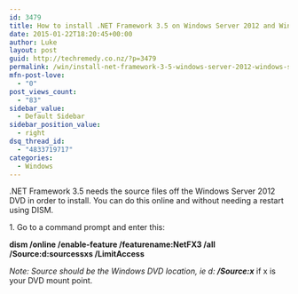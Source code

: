 ```yaml
---
id: 3479
title: How to install .NET Framework 3.5 on Windows Server 2012 and Windows Server 2012 R2
date: 2015-01-22T18:20:45+00:00
author: Luke
layout: post
guid: http://techremedy.co.nz/?p=3479
permalink: /win/install-net-framework-3-5-windows-server-2012-windows-server-2012-r2/
mfn-post-love:
  - "0"
post_views_count:
  - "83"
sidebar_value:
  - Default Sidebar
sidebar_position_value:
  - right
dsq_thread_id:
  - "4833719717"
categories:
  - Windows
---
```

.NET Framework 3.5 needs the source files off the Windows Server 2012 DVD in order to install. You can do this online and without needing a restart using DISM.

1. Go to a command prompt and enter this:

**dism /online /enable-feature /featurename:NetFX3 /all /Source:d:sourcessxs /LimitAccess**

_Note: Source should be the Windows DVD location, ie d: **/Source:x**_ if x is your DVD mount point.